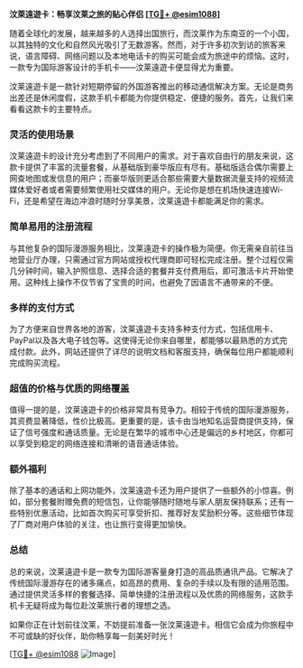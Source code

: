 **汶萊遠遊卡：畅享汶莱之旅的贴心伴侣 [[TG💪+ @esim1088](https://t.me/s/esim1088)]**

随着全球化的发展，越来越多的人选择出国旅行，而汶莱作为东南亚的一个小国，以其独特的文化和自然风光吸引了无数游客。然而，对于许多初次到访的旅客来说，语言障碍、网络问题以及本地电话卡的购买可能会成为旅途中的烦恼。这时，一款专为国际游客设计的手机卡——汶莱遠遊卡便显得尤为重要。

汶莱遠遊卡是一款针对短期停留的外国游客推出的移动通信解决方案。无论是商务出差还是休闲度假，这款手机卡都能为你提供稳定、便捷的服务。首先，让我们来看看这款卡的主要特点。

### **灵活的使用场景**
汶莱遠遊卡的设计充分考虑到了不同用户的需求。对于喜欢自由行的朋友来说，这款卡提供了丰富的流量套餐，从基础版到豪华版应有尽有。基础版适合偶尔需要上网查地图或发信息的用户；而豪华版则更适合那些需要大量数据流量支持的视频流媒体爱好者或者需要频繁使用社交媒体的用户。无论你是想在机场快速连接Wi-Fi，还是希望在海边冲浪时随时分享美景，汶莱遠遊卡都能满足你的需求。

### **简单易用的注册流程**
与其他复杂的国际漫游服务相比，汶莱遠遊卡的操作极为简便。你无需亲自前往当地营业厅办理，只需通过官方网站或授权代理商即可轻松完成注册。整个过程仅需几分钟时间，输入护照信息、选择合适的套餐并支付费用后，即可激活卡片开始使用。这种线上操作不仅节省了宝贵的时间，也避免了因语言不通带来的不便。

### **多样的支付方式**
为了方便来自世界各地的游客，汶莱遠遊卡支持多种支付方式，包括信用卡、PayPal以及各大电子钱包等。这使得无论你来自哪里，都能够以最熟悉的方式完成付款。此外，网站还提供了详尽的说明文档和客服支持，确保每位用户都能顺利完成购买流程。

### **超值的价格与优质的网络覆盖**
值得一提的是，汶莱遠遊卡的价格非常具有竞争力。相较于传统的国际漫游服务，其资费显著降低，性价比极高。更重要的是，该卡由当地知名运营商提供支持，保证了信号强度和通话质量。无论是在繁华的城市中心还是偏远的乡村地区，你都可以享受到稳定的网络连接和清晰的语音通话体验。

### **额外福利**
除了基本的通话和上网功能外，汶莱遠遊卡还为用户提供了一些额外的小惊喜。例如，部分套餐附赠免费的短信包，让你能够随时随地与家人朋友保持联系；还有一些特别优惠活动，比如首次购买可享受折扣、推荐好友奖励积分等。这些细节体现了厂商对用户体验的关注，也让旅行变得更加愉快。

### **总结**
总的来说，汶莱遠遊卡是一款专为国际游客量身打造的高品质通讯产品。它解决了传统国际漫游存在的诸多痛点，如高昂的费用、复杂的手续以及有限的适用范围。通过提供灵活多样的套餐选择、简单快捷的注册流程以及优质的网络服务，这款手机卡无疑将成为每位赴汶莱旅行者的理想之选。

如果你正在计划前往汶莱，不妨提前准备一张汶莱遠遊卡。相信它会成为你旅程中不可或缺的好伙伴，助你畅享每一刻美好时光！

[[TG💪+ @esim1088](https://t.me/s/esim1088) ![Image](https://i.postimg.cc/4NQfJmqS/Snipaste-2025-05-13-00-14-12.png)]